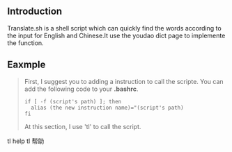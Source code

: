 ## Introduction
Translate.sh is a shell script which can quickly find the words according to the input for English and Chinese.It use the youdao dict page to implemente the function.

## Eaxmple
> First, I suggest you to adding a instruction to call the scripte. You can add the following  code to your **.bashrc**.
>```shell
>if [ -f (script's path) ]; then
>	alias (the new instruction name)="(script's path)
>fi
>```
>At this section, I use 'tl' to call the script.

tl help
tl 帮助



